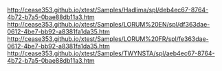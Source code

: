 http://cease353.github.io/xtest/Samples/Hadlima/spl/deb4ec67-8764-4b72-b7a5-0bae88db11a3.htm
http://cease353.github.io/xtest/Samples/LORUM%20EN/spl/df363dae-0612-4be7-bb92-a8381fa1da35.htm
http://cease353.github.io/xtest/Samples/LORUM%20FR/spl/fe363dae-0612-4be7-bb92-a8381fa1da35.htm
http://cease353.github.io/xtest/Samples/TWYNSTA/spl/aeb4ec67-8764-4b72-b7a5-0bae88db11a3.htm